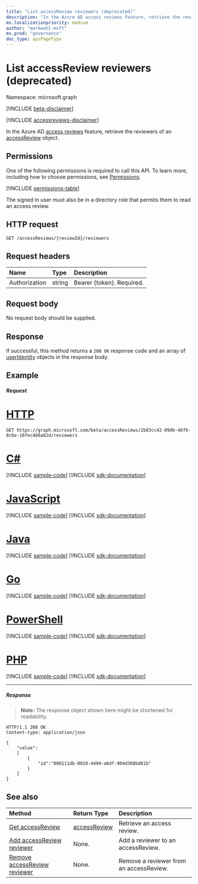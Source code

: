 ```yaml
---
title: "List accessReview reviewers (deprecated)"
description: "In the Azure AD access reviews feature, retrieve the reviewers of an accessReview object."
ms.localizationpriority: medium
author: "markwahl-msft"
ms.prod: "governance"
doc_type: apiPageType
---
```


# List accessReview reviewers (deprecated)

Namespace: microsoft.graph

[!INCLUDE [beta-disclaimer](../../includes/beta-disclaimer.md)]

[!INCLUDE [accessreviews-disclaimer](../../includes/accessreviews-disclaimer.md)]

In the Azure AD [access reviews](../resources/accessreviews-root.md) feature, retrieve the reviewers of an [accessReview](../resources/accessreview.md) object.
## Permissions
One of the following permissions is required to call this API. To learn more, including how to choose permissions, see [Permissions](/graph/permissions-reference).

<!-- { "blockType": "permissions", "name": "accessreview_listreviewers" } -->
[!INCLUDE [permissions-table](../includes/permissions/accessreview-listreviewers-permissions.md)]


 The signed in user must also be in a directory role that permits them to read an access review.

## HTTP request
<!-- { "blockType": "ignored" } -->
```http
GET /accessReviews/{reviewId}/reviewers
```
## Request headers
| Name         | Type        | Description |
|:-------------|:------------|:------------|
| Authorization | string | Bearer \{token\}. Required. |

## Request body
No request body should be supplied.

## Response
If successful, this method returns a `200 OK` response code and an array of [userIdentity](../resources/useridentity.md) objects in the response body.

## Example
##### Request


# [HTTP](#tab/http)
<!-- {
  "blockType": "request",
  "name": "get_accessReview_reviewers"
}-->
```msgraph-interactive
GET https://graph.microsoft.com/beta/accessReviews/2b83cc42-09db-46f6-8c6e-16fec466a82d/reviewers
```

# [C#](#tab/csharp)
[!INCLUDE [sample-code](../includes/snippets/csharp/get-accessreview-reviewers-csharp-snippets.md)]
[!INCLUDE [sdk-documentation](../includes/snippets/snippets-sdk-documentation-link.md)]

# [JavaScript](#tab/javascript)
[!INCLUDE [sample-code](../includes/snippets/javascript/get-accessreview-reviewers-javascript-snippets.md)]
[!INCLUDE [sdk-documentation](../includes/snippets/snippets-sdk-documentation-link.md)]

# [Java](#tab/java)
[!INCLUDE [sample-code](../includes/snippets/java/get-accessreview-reviewers-java-snippets.md)]
[!INCLUDE [sdk-documentation](../includes/snippets/snippets-sdk-documentation-link.md)]

# [Go](#tab/go)
[!INCLUDE [sample-code](../includes/snippets/go/get-accessreview-reviewers-go-snippets.md)]
[!INCLUDE [sdk-documentation](../includes/snippets/snippets-sdk-documentation-link.md)]

# [PowerShell](#tab/powershell)
[!INCLUDE [sample-code](../includes/snippets/powershell/get-accessreview-reviewers-powershell-snippets.md)]
[!INCLUDE [sdk-documentation](../includes/snippets/snippets-sdk-documentation-link.md)]

# [PHP](#tab/php)
[!INCLUDE [sample-code](../includes/snippets/php/get-accessreview-reviewers-php-snippets.md)]
[!INCLUDE [sdk-documentation](../includes/snippets/snippets-sdk-documentation-link.md)]

---


##### Response
>**Note:** The response object shown here might be shortened for readability.
<!-- {
  "blockType": "response",
  "truncated": true,
  "@odata.type": "microsoft.graph.userIdentity",
  "isCollection": "true"
} -->
```http
HTTP/1.1 200 OK
Content-type: application/json

{
    "value":
    [
        {
            "id":"006111db-0810-4494-a6df-904d368bd81b"
        }
    ]
}
```

## See also

| Method		   | Return Type	|Description|
|:---------------|:--------|:----------|
|[Get accessReview](accessreview-get.md) |	[accessReview](../resources/accessreview.md) |	Retrieve an access review. |
|[Add accessReview reviewer](accessreview-addreviewer.md) |		None.	|	Add a reviewer to an accessReview. |
|[Remove accessReview reviewer](accessreview-removereviewer.md) | None.	|	Remove a reviewer from an accessReview. |


<!--
{
  "type": "#page.annotation",
  "description": "Get accessReview reviewers",
  "keywords": "",
  "section": "documentation",
  "tocPath": "",
  "suppressions": [
  ]
}
-->


